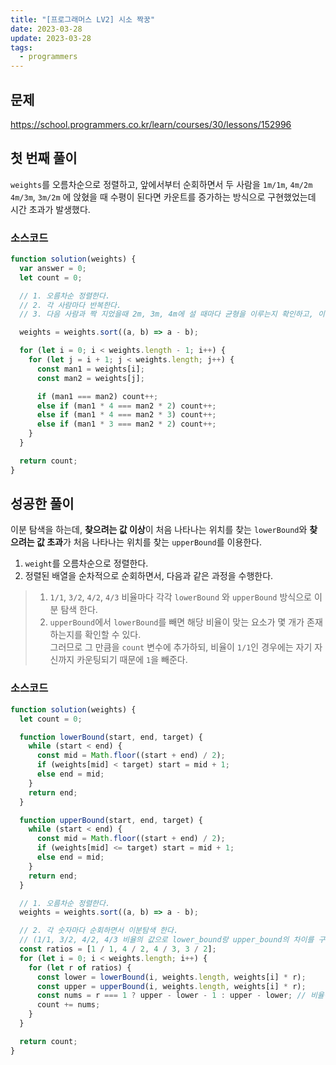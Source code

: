 ```yaml
---
title: "[프로그래머스 LV2] 시소 짝꿍"
date: 2023-03-28
update: 2023-03-28
tags:
  - programmers
---
```


## 문제
https://school.programmers.co.kr/learn/courses/30/lessons/152996

## 첫 번째 풀이
`weights`를 오름차순으로 정렬하고, 앞에서부터 순회하면서 두 사람을 `1m/1m`, `4m/2m` `4m/3m`, `3m/2m` 에 앉혔을 때 수평이 된다면 카운트를 증가하는 방식으로 구현했었는데 시간 초과가 발생했다.

### 소스코드
```js
function solution(weights) {
  var answer = 0;
  let count = 0;

  // 1. 오름차순 정렬한다.
  // 2. 각 사람마다 반복한다.
  // 3. 다음 사람과 짝 지었을때 2m, 3m, 4m에 설 때마다 균형을 이루는지 확인하고, 이룬다면 카운트를 증가.

  weights = weights.sort((a, b) => a - b);

  for (let i = 0; i < weights.length - 1; i++) {
    for (let j = i + 1; j < weights.length; j++) {
      const man1 = weights[i];
      const man2 = weights[j];

      if (man1 === man2) count++;
      else if (man1 * 4 === man2 * 2) count++;
      else if (man1 * 4 === man2 * 3) count++;
      else if (man1 * 3 === man2 * 2) count++;
    }
  }

  return count;
}
```

## 성공한 풀이
이분 탐색을 하는데, **찾으려는 값 이상**이 처음 나타나는 위치를 찾는 `lowerBound`와 **찾으려는 값 초과**가 처음 나타나는 위치를 찾는 `upperBound`를 이용한다.  

1. `weight`를 오름차순으로 정렬한다.  
2. 정렬된 배열을 순차적으로 순회하면서, 다음과 같은 과정을 수행한다.  
> 1. `1/1`, `3/2`, `4/2`, `4/3` 비율마다 각각 `lowerBound` 와 `upperBound` 방식으로 이분 탐색 한다.
> 2. `upperBound`에서 `lowerBound`를 빼면 해당 비율이 맞는 요소가 몇 개가 존재하는지를 확인할 수 있다.  
그러므로 그 만큼을 `count` 변수에 추가하되, 비율이 `1/1`인 경우에는 자기 자신까지 카운팅되기 때문에 `1`을 빼준다.

### 소스코드
```js
function solution(weights) {
  let count = 0;

  function lowerBound(start, end, target) {
    while (start < end) {
      const mid = Math.floor((start + end) / 2);
      if (weights[mid] < target) start = mid + 1;
      else end = mid;
    }
    return end;
  }

  function upperBound(start, end, target) {
    while (start < end) {
      const mid = Math.floor((start + end) / 2);
      if (weights[mid] <= target) start = mid + 1;
      else end = mid;
    }
    return end;
  }

  // 1. 오름차순 정렬한다.
  weights = weights.sort((a, b) => a - b);

  // 2. 각 숫자마다 순회하면서 이분탐색 한다.
  // (1/1, 3/2, 4/2, 4/3 비율의 값으로 lower_bound랑 upper_bound의 차이를 구하면 된다.)
  const ratios = [1 / 1, 4 / 2, 4 / 3, 3 / 2];
  for (let i = 0; i < weights.length; i++) {
    for (let r of ratios) {
      const lower = lowerBound(i, weights.length, weights[i] * r);
      const upper = upperBound(i, weights.length, weights[i] * r);
      const nums = r === 1 ? upper - lower - 1 : upper - lower; // 비율이 1/1인 경우에는 자기 자신은 반드시 한개 카운팅되므로, 1을 더 빼준다.
      count += nums;
    }
  }

  return count;
}
```